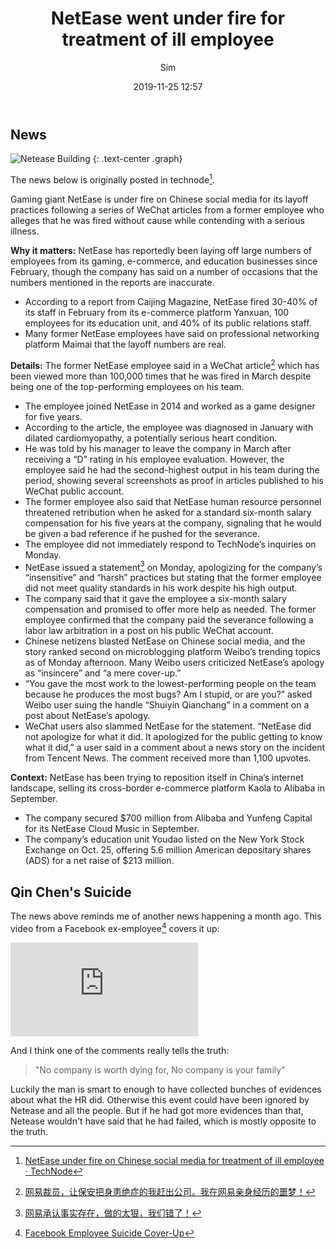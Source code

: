﻿---
title: NetEase went under fire for treatment of ill employee
date: 2019-11-25 12:57
author: Sim
tags: Netease, employment
summary: Recently NetEase went under fire for treatment of ill employee
---

## News

![Netease Building](https://snorl.ax/graphs/NETEASE.svg)
{: .text-center .graph}

The news below is originally posted in technode[^1].

Gaming giant NetEase is under fire on Chinese social media for its layoff practices following a series of WeChat articles from a former employee who alleges that he was fired without cause while contending with a serious illness.

__Why it matters:__ NetEase has reportedly been laying off large numbers of employees from its gaming, e-commerce, and education businesses since February, though the company has said on a number of occasions that the numbers mentioned in the reports are inaccurate.

* According to a report from Caijing Magazine, NetEase fired 30-40% of its staff in February from its e-commerce platform Yanxuan, 100 employees for its education unit, and 40% of its public relations staff.
* Many former NetEase employees have said on professional networking platform Maimai that the layoff numbers are real.

__Details:__ The former NetEase employee said in a WeChat article[^3] which has been viewed more than 100,000 times that he was fired in March despite being one of the top-performing employees on his team.

* The employee joined NetEase in 2014 and worked as a game designer for five years.
* According to the article, the employee was diagnosed in January with dilated cardiomyopathy, a potentially serious heart condition.
* He was told by his manager to leave the company in March after receiving a “D” rating in his employee evaluation. However, the employee said he had the second-highest output in his team during the period, showing several screenshots as proof in articles published to his WeChat public account.
* The former employee also said that NetEase human resource personnel threatened retribution when he asked for a standard six-month salary compensation for his five years at the company, signaling that he would be given a bad reference if he pushed for the severance.
* The employee did not immediately respond to TechNode’s inquiries on Monday.
* NetEase issued a statement[^4] on Monday, apologizing for the company’s “insensitive” and “harsh” practices but stating that the former employee did not meet quality standards in his work despite his high output.
* The company said that it gave the employee a six-month salary compensation and promised to offer more help as needed. The former employee confirmed that the company paid the severance following a labor law arbitration in a post on his public WeChat account.
* Chinese netizens blasted NetEase on Chinese social media, and the story ranked second on microblogging platform Weibo’s trending topics as of Monday afternoon. Many Weibo users criticized NetEase’s apology as “insincere” and “a mere cover-up.”
* “You gave the most work to the lowest-performing people on the team because he produces the most bugs? Am I stupid, or are you?” asked Weibo user suing the handle “Shuiyin Qianchang” in a comment on a post about NetEase’s apology.
* WeChat users also slammed NetEase for the statement. “NetEase did not apologize for what it did. It apologized for the public getting to know what it did,” a user said in a comment about a news story on the incident from Tencent News. The comment received more than 1,100 upvotes.

__Context:__ NetEase has been trying to reposition itself in China’s internet landscape, selling its cross-border e-commerce platform Kaola to Alibaba in September.

* The company secured $700 million from Alibaba and Yunfeng Capital for its NetEase Cloud Music in September.
* The company’s education unit Youdao listed on the New York Stock Exchange on Oct. 25, offering 5.6 million American depositary shares (ADS) for a net raise of $213 million.

## Qin Chen's Suicide

The news above reminds me of another news happening a month ago.
This video from a Facebook ex-employee[^2] covers it up:

<iframe class="youtube" allow="autoplay; encrypted-media" allowfullscreen="" src="https://www.youtube.com/embed/VbEQriZEfoI" frameborder="0"></iframe>

And I think one of the comments really tells the truth:

> "No company is worth dying for, No company is your family"

Luckily the man is smart to enough to have collected bunches of evidences about what the HR did. Otherwise this event could have been ignored by Netease and all the people. But if he had got more evidences than that, Netease wouldn't have said that he had failed, which is mostly opposite to the truth.

[^1]: [NetEase under fire on Chinese social media for treatment of ill employee · TechNode](https://technode.com/2019/11/25/netease-under-fire-on-chinese-social-media-for-treatment-of-ill-employee/)
[^2]: [Facebook Employee Suicide Cover-Up](https://www.youtube.com/watch?v=VbEQriZEfoI)
[^3]: [网易裁员，让保安把身患绝症的我赶出公司。我在网易亲身经历的噩梦！](https://mp.weixin.qq.com/s/FW7uR5t6UMMxgkCcAvk-MA)
[^4]: [网易承认事实存在，做的太狠，我们错了！](https://mp.weixin.qq.com/s/gOQlC_Loxt7QVWzDiSr7_A)